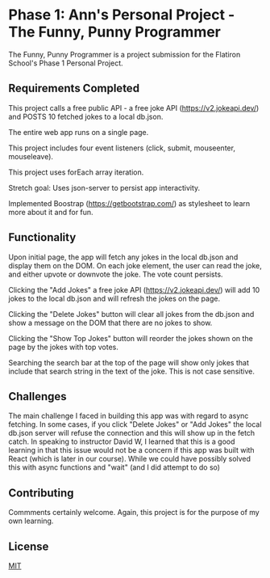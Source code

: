# Phase 1: Ann's Personal Project - The Funny, Punny Programmer

The Funny, Punny Programmer is a project submission for the Flatiron School's Phase 1 Personal Project.

## Requirements Completed

This project calls a free public API - a free joke API (https://v2.jokeapi.dev/) and POSTS 10 fetched jokes to a local db.json. 

The entire web app runs on a single page. 

This project includes four event listeners (click, submit, mouseenter, mouseleave).

This project uses forEach array iteration.

Stretch goal: Uses json-server to persist app interactivity.

Implemented Boostrap (https://getbootstrap.com/) as stylesheet to learn more about it and for fun.

## Functionality

Upon initial page, the app will fetch any jokes in the local db.json and display them on the DOM. On each joke element, the user can read the joke, and either upvote or downvote the joke. The vote count persists. 

Clicking the "Add Jokes" a free joke API (https://v2.jokeapi.dev/) will add 10 jokes to the local db.json and will refresh the jokes on the page.

Clicking the "Delete Jokes" button will clear all jokes from the db.json and show a message on the DOM that there are no jokes to show.

Clicking the "Show Top Jokes" button will reorder the jokes shown on the page by the jokes with top votes.

Searching the search bar at the top of the page will show only jokes that include that search string in the text of the joke. This is not case sensitive.

## Challenges

The main challenge I faced in building this app was with regard to async fetching. In some cases, if you click "Delete Jokes" or "Add Jokes" the local db.json server will refuse the connection and this will show up in the fetch catch. In speaking to instructor David W, I learned that this is a good learning in that this issue would not be a concern if this app was built with React (which is later in our course). While we could have possibly solved this with async functions and "wait" (and I did attempt to do so)

## Contributing

Commments certainly welcome. Again, this project is for the purpose of my own learning.

## License

[MIT](https://choosealicense.com/licenses/mit/)